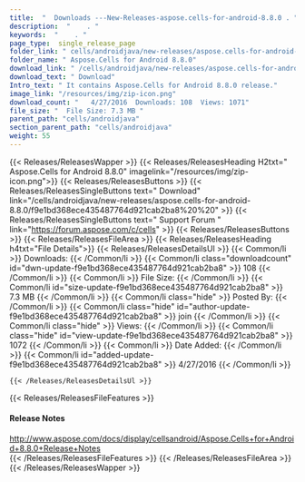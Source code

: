 ```yaml
---
title:  "  Downloads ---New-Releases-aspose.cells-for-android-8.8.0 . " 
description:  "    . " 
keywords:  "    . " 
page_type:  single_release_page
folder_link: " cells/androidjava/new-releases/aspose.cells-for-android-8.8.0/"
folder_name: " Aspose.Cells for Android 8.8.0"
download_link: " /cells/androidjava/new-releases/aspose.cells-for-android-8.8.0/f9e1bd368ece435487764d921cab2ba8"
download_text: " Download"
Intro_text: " It contains Aspose.Cells for Android 8.8.0 release."
image_link: "/resources/img/zip-icon.png"
download_count: "   4/27/2016  Downloads: 108  Views: 1071"
file_size: "  File Size: 7.3 MB "
parent_path: "cells/androidjava"
section_parent_path: "cells/androidjava"
weight: 55
---
```


{{< Releases/ReleasesWapper >}}
  {{< Releases/ReleasesHeading H2txt=" Aspose.Cells for Android 8.8.0" imagelink="/resources/img/zip-icon.png">}}
  {{< Releases/ReleasesButtons >}}
    {{< Releases/ReleasesSingleButtons text=" Download" link="/cells/androidjava/new-releases/aspose.cells-for-android-8.8.0/f9e1bd368ece435487764d921cab2ba8%20%20" >}}
    {{< Releases/ReleasesSingleButtons text=" Support Forum " link="https://forum.aspose.com/c/cells" >}}
  {{< Releases/ReleasesButtons >}}
  {{< Releases/ReleasesFileArea >}}
    {{< Releases/ReleasesHeading h4txt="File Details">}}
    {{< Releases/ReleasesDetailsUl >}}
            {{< Common/li  >}} Downloads: {{< /Common/li >}} 
      {{< Common/li class="downloadcount" id="dwn-update-f9e1bd368ece435487764d921cab2ba8" >}} 108 {{< /Common/li >}} 
      {{< Common/li  >}} File Size: {{< /Common/li >}} 
      {{< Common/li id="size-update-f9e1bd368ece435487764d921cab2ba8" >}} 7.3 MB {{< /Common/li >}} 
      {{< Common/li  class="hide" >}} Posted By: {{< /Common/li >}} 
      {{< Common/li class="hide" id="author-update-f9e1bd368ece435487764d921cab2ba8" >}} join {{< /Common/li >}} 
      {{< Common/li class="hide"  >}} Views: {{< /Common/li >}} 
      {{< Common/li class="hide" id="view-update-f9e1bd368ece435487764d921cab2ba8" >}} 1072 {{< /Common/li >}} 
      {{< Common/li  >}} Date Added: {{< /Common/li >}} 
      {{< Common/li id="added-update-f9e1bd368ece435487764d921cab2ba8" >}} 4/27/2016 {{< /Common/li >}} 

    {{< /Releases/ReleasesDetailsUl >}}

  {{< Releases/ReleasesFileFeatures >}}
      <h4>Release Notes</h4><div><a href="http://www.aspose.com/docs/display/cellsandroid/Aspose.Cells+for+Android+8.8.0+Release+Notes">http://www.aspose.com/docs/display/cellsandroid/Aspose.Cells+for+Android+8.8.0+Release+Notes</a></div>
  {{< /Releases/ReleasesFileFeatures >}}
 {{< /Releases/ReleasesFileArea >}}
{{< /Releases/ReleasesWapper >}}


